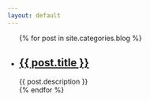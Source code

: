 ```yaml
---
layout: default
---
```

<ul>
    {% for post in site.categories.blog %}
    <li>
        <h2>
                <a href="{{ post.url }}">{{ post.title }}</a>
            </h2>
            <div >{{ post.description }}</div>
        </li>
    {% endfor %}
</ul>